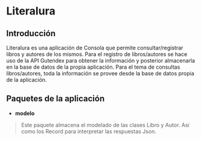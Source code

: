 # Literalura

## Introducción

Literalura es una aplicación de Consola que permite consultar/registrar libros 
y autores de los mismos. Para el registro de libros/autores se hace uso 
de la API Gutendex para obtener la información y posterior almacenarla
en la base de datos de la propia aplicación. Para el tema de 
consultas libros/autores, toda la información se provee
desde la base de datos propia de la aplicación. 

## Paquetes de la aplicación

- **modelo**

> Este paquete almacena el modelado de las clases Libro y Autor.
Así como los Record para interpretar las respuestas Json.


